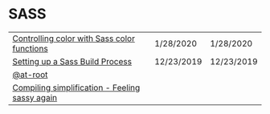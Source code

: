 # SASS

|  |  |  |
| :--- | :--- | :--- |
| [Controlling color with Sass color functions](https://thoughtbot.com/blog/controlling-color-with-sass-color-functions) | 1/28/2020 | 1/28/2020 |
| [Setting up a Sass Build Process](https://itnext.io/setting-up-a-sass-build-process-aa9fd92fa585) | 12/23/2019 | 12/23/2019 |
| [@at-root](https://sass-lang.com/documentation/at-rules/at-root) |  |  |
| [Compiling simplification - Feeling sassy again](https://cloudfour.com/thinks/feeling-sassy-again/) |  |  |



